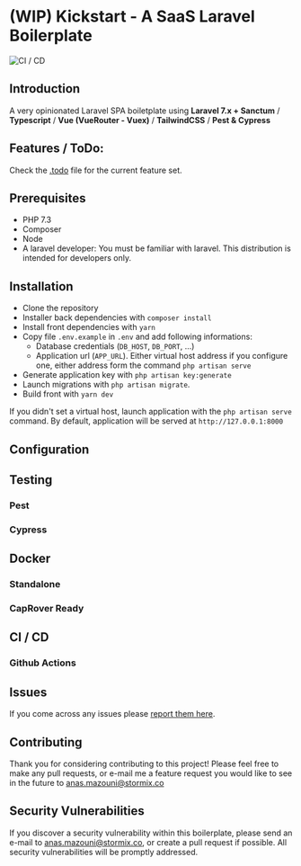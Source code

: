 # (WIP) Kickstart - A SaaS Laravel Boilerplate

![CI / CD](https://github.com/Stormix/kickstart/workflows/CI%20/%20CD/badge.svg)

## Introduction

A very opinionated Laravel SPA boiletplate using **Laravel 7.x + Sanctum** / **Typescript** / **Vue (VueRouter - Vuex)** / **TailwindCSS** / **Pest & Cypress**

## Features / ToDo:

Check the [.todo](./.todo) file for the current feature set.

## Prerequisites

- PHP 7.3
- Composer
- Node
- A laravel developer: You must be familiar with laravel. This distribution is intended for developers only.

## Installation

- Clone the repository
- Installer back dependencies with `composer install`
- Install front dependencies with `yarn`
- Copy file `.env.example` in `.env` and add following informations:
  - Database credentials (`DB_HOST`, `DB_PORT`, ...)
  - Application url (`APP_URL`). Either virtual host address if you configure one, either address form the command `php artisan serve`
- Generate application key with `php artisan key:generate`
- Launch migrations with `php artisan migrate`.
- Build front with `yarn dev`

If you didn't set a virtual host, launch application with the `php artisan serve` command. By default, application will be served at `http://127.0.0.1:8000`

## Configuration

## Testing

### Pest

### Cypress

## Docker
### Standalone
### CapRover Ready

## CI / CD

### Github Actions

## Issues

If you come across any issues please [report them here](https://github.com/Stormix/kickstart/issues).

## Contributing

Thank you for considering contributing to this project! Please feel free to make any pull requests, or e-mail me a feature request you would like to see in the future to anas.mazouni@stormix.co

## Security Vulnerabilities

If you discover a security vulnerability within this boilerplate, please send an e-mail to [anas.mazouni@stormix.co](mailto:anas.mazouni@stormix.co), or create a pull request if possible. All security vulnerabilities will be promptly addressed.
